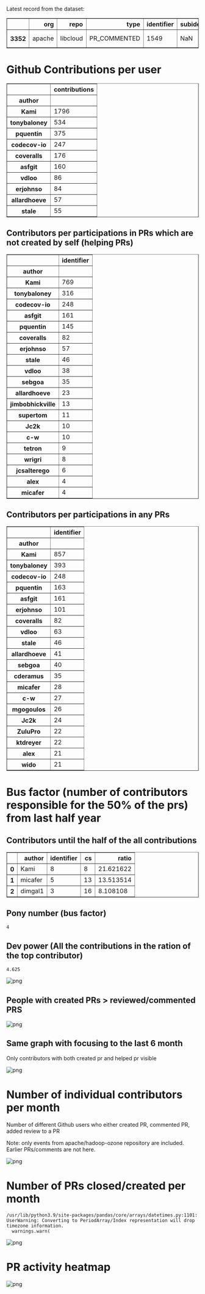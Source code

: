 Latest record from the dataset:




<div>
<table border="1" class="dataframe">
  <thead>
    <tr style="text-align: right;">
      <th></th>
      <th>org</th>
      <th>repo</th>
      <th>type</th>
      <th>identifier</th>
      <th>subidentifier</th>
      <th>date</th>
      <th>author</th>
      <th>owner</th>
      <th>project</th>
    </tr>
  </thead>
  <tbody>
    <tr>
      <th>3352</th>
      <td>apache</td>
      <td>libcloud</td>
      <td>PR_COMMENTED</td>
      <td>1549</td>
      <td>NaN</td>
      <td>2021-02-12 14:02:34+00:00</td>
      <td>outscale-fne</td>
      <td>outscale-fne</td>
      <td>libcloud</td>
    </tr>
  </tbody>
</table>
</div>



# Github Contributions per user





<div>
<table border="1" class="dataframe">
  <thead>
    <tr style="text-align: right;">
      <th></th>
      <th>contributions</th>
    </tr>
    <tr>
      <th>author</th>
      <th></th>
    </tr>
  </thead>
  <tbody>
    <tr>
      <th>Kami</th>
      <td>1796</td>
    </tr>
    <tr>
      <th>tonybaloney</th>
      <td>534</td>
    </tr>
    <tr>
      <th>pquentin</th>
      <td>375</td>
    </tr>
    <tr>
      <th>codecov-io</th>
      <td>247</td>
    </tr>
    <tr>
      <th>coveralls</th>
      <td>176</td>
    </tr>
    <tr>
      <th>asfgit</th>
      <td>160</td>
    </tr>
    <tr>
      <th>vdloo</th>
      <td>86</td>
    </tr>
    <tr>
      <th>erjohnso</th>
      <td>84</td>
    </tr>
    <tr>
      <th>allardhoeve</th>
      <td>57</td>
    </tr>
    <tr>
      <th>stale</th>
      <td>55</td>
    </tr>
  </tbody>
</table>
</div>



## Contributors per participations in PRs which are not created by self (helping PRs)




<div>
<table border="1" class="dataframe">
  <thead>
    <tr style="text-align: right;">
      <th></th>
      <th>identifier</th>
    </tr>
    <tr>
      <th>author</th>
      <th></th>
    </tr>
  </thead>
  <tbody>
    <tr>
      <th>Kami</th>
      <td>769</td>
    </tr>
    <tr>
      <th>tonybaloney</th>
      <td>316</td>
    </tr>
    <tr>
      <th>codecov-io</th>
      <td>248</td>
    </tr>
    <tr>
      <th>asfgit</th>
      <td>161</td>
    </tr>
    <tr>
      <th>pquentin</th>
      <td>145</td>
    </tr>
    <tr>
      <th>coveralls</th>
      <td>82</td>
    </tr>
    <tr>
      <th>erjohnso</th>
      <td>57</td>
    </tr>
    <tr>
      <th>stale</th>
      <td>46</td>
    </tr>
    <tr>
      <th>vdloo</th>
      <td>38</td>
    </tr>
    <tr>
      <th>sebgoa</th>
      <td>35</td>
    </tr>
    <tr>
      <th>allardhoeve</th>
      <td>23</td>
    </tr>
    <tr>
      <th>jimbobhickville</th>
      <td>13</td>
    </tr>
    <tr>
      <th>supertom</th>
      <td>11</td>
    </tr>
    <tr>
      <th>Jc2k</th>
      <td>10</td>
    </tr>
    <tr>
      <th>c-w</th>
      <td>10</td>
    </tr>
    <tr>
      <th>tetron</th>
      <td>9</td>
    </tr>
    <tr>
      <th>wrigri</th>
      <td>8</td>
    </tr>
    <tr>
      <th>jcsalterego</th>
      <td>6</td>
    </tr>
    <tr>
      <th>alex</th>
      <td>4</td>
    </tr>
    <tr>
      <th>micafer</th>
      <td>4</td>
    </tr>
  </tbody>
</table>
</div>



## Contributors per participations in any PRs




<div>
<table border="1" class="dataframe">
  <thead>
    <tr style="text-align: right;">
      <th></th>
      <th>identifier</th>
    </tr>
    <tr>
      <th>author</th>
      <th></th>
    </tr>
  </thead>
  <tbody>
    <tr>
      <th>Kami</th>
      <td>857</td>
    </tr>
    <tr>
      <th>tonybaloney</th>
      <td>393</td>
    </tr>
    <tr>
      <th>codecov-io</th>
      <td>248</td>
    </tr>
    <tr>
      <th>pquentin</th>
      <td>163</td>
    </tr>
    <tr>
      <th>asfgit</th>
      <td>161</td>
    </tr>
    <tr>
      <th>erjohnso</th>
      <td>101</td>
    </tr>
    <tr>
      <th>coveralls</th>
      <td>82</td>
    </tr>
    <tr>
      <th>vdloo</th>
      <td>63</td>
    </tr>
    <tr>
      <th>stale</th>
      <td>46</td>
    </tr>
    <tr>
      <th>allardhoeve</th>
      <td>41</td>
    </tr>
    <tr>
      <th>sebgoa</th>
      <td>40</td>
    </tr>
    <tr>
      <th>cderamus</th>
      <td>35</td>
    </tr>
    <tr>
      <th>micafer</th>
      <td>28</td>
    </tr>
    <tr>
      <th>c-w</th>
      <td>27</td>
    </tr>
    <tr>
      <th>mgogoulos</th>
      <td>26</td>
    </tr>
    <tr>
      <th>Jc2k</th>
      <td>24</td>
    </tr>
    <tr>
      <th>ZuluPro</th>
      <td>22</td>
    </tr>
    <tr>
      <th>ktdreyer</th>
      <td>22</td>
    </tr>
    <tr>
      <th>alex</th>
      <td>21</td>
    </tr>
    <tr>
      <th>wido</th>
      <td>21</td>
    </tr>
  </tbody>
</table>
</div>



# Bus factor (number of contributors responsible for the 50% of the prs) from last half year

## Contributors until the half of the all contributions




<div>
<table border="1" class="dataframe">
  <thead>
    <tr style="text-align: right;">
      <th></th>
      <th>author</th>
      <th>identifier</th>
      <th>cs</th>
      <th>ratio</th>
    </tr>
  </thead>
  <tbody>
    <tr>
      <th>0</th>
      <td>Kami</td>
      <td>8</td>
      <td>8</td>
      <td>21.621622</td>
    </tr>
    <tr>
      <th>1</th>
      <td>micafer</td>
      <td>5</td>
      <td>13</td>
      <td>13.513514</td>
    </tr>
    <tr>
      <th>2</th>
      <td>dimgal1</td>
      <td>3</td>
      <td>16</td>
      <td>8.108108</td>
    </tr>
  </tbody>
</table>
</div>



## Pony number (bus factor)




    4



## Dev power (All the contributions in the ration of the top contributor)




    4.625




    
![png](github-contributions_files/github-contributions_18_0.png)
    


## People with created PRs > reviewed/commented PRS


    
![png](github-contributions_files/github-contributions_21_0.png)
    


## Same graph with focusing to the last 6 month

Only contributors with both created pr and helped pr visible


    
![png](github-contributions_files/github-contributions_25_0.png)
    


# Number of individual contributors per month

Number of different Github users who either created PR, commented PR, added review to a PR

Note: only events from apache/hadoop-ozone repository are included. Earlier PRs/comments are not here.


    
![png](github-contributions_files/github-contributions_28_0.png)
    


# Number of PRs closed/created per month

    /usr/lib/python3.9/site-packages/pandas/core/arrays/datetimes.py:1101: UserWarning: Converting to PeriodArray/Index representation will drop timezone information.
      warnings.warn(



    
![png](github-contributions_files/github-contributions_31_0.png)
    


# PR activity heatmap


    
![png](github-contributions_files/github-contributions_34_0.png)
    

